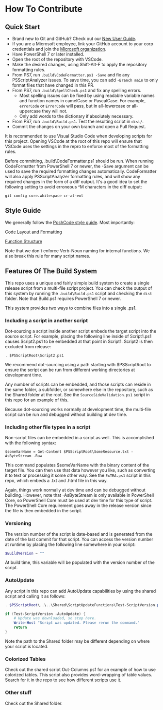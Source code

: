 # How To Contribute

## Quick Start

* Brand new to Git and GitHub? Check out our [New User Guide](https://microsoft.github.io/CSS-Exchange/NewUserGuide/).
* If you are a Microsoft employee, link your GitHub account to your corp credentials and join the [Microsoft organization](https://github.com/microsoft).
* Have PowerShell 7 or later installed.
* Open the root of the repository with VSCode.
* Make the desired changes, using Shift-Alt-F to apply the repository formatting rules.
* From PS7, run `.build\CodeFormatter.ps1 -Save` and fix any PSScriptAnalyzer issues. To save time, you can add `-Branch main` to only format files that have changed in this PR.
* From PS7, run `.build\SpellCheck.ps1` and fix any spelling errors.
  * Most spelling issues can be fixed by using readable variable names and function names in camelCase or PascalCase. For example, `errorCode` or `ErrorCode` will pass, but in all-lowercase or all-uppercase they will not.
  * Only add words to the dictionary if absolutely necessary.
* From PS7, run `.build\Build.ps1`. Test the resulting script in `dist/`.
* Commit the changes on your own branch and open a Pull Request.

It is recommended to use Visual Studio Code when developing scripts for this project. Opening VSCode at
the root of this repo will ensure that VSCode uses the settings in the repro to enforce most of the
formatting rules.

Before committing, .build\CodeFormatter.ps1 should be run. When running CodeFormatter from PowerShell 7
or newer, the -Save argument can be used to save the required formatting changes automatically. CodeFormatter
will also apply PSScriptAnalyzer formatting rules, and will show any required changes in the form of a diff
output. It's a good idea to set the following setting to avoid erroneous ^M characters in the diff output:

`git config core.whitespace cr-at-eol`

## Style Guide

We generally follow the [PoshCode style guide](https://github.com/PoshCode/PowerShellPracticeAndStyle/blob/master/Style-Guide/Introduction.md). Most importantly:

[Code Layout and Formatting](https://github.com/PoshCode/PowerShellPracticeAndStyle/blob/master/Style-Guide/Code-Layout-and-Formatting.md)

[Function Structure](https://github.com/PoshCode/PowerShellPracticeAndStyle/blob/master/Style-Guide/Function-Structure.md)

Note that we don't enforce Verb-Noun naming for internal functions. We also break this rule for many script names.

## Features Of The Build System

This repo uses a unique and fairly simple build system to create a single release script from a multi-file
script project. You can check the output of this system by running the `.build\Build.ps1` script and
checking the `dist` folder. Note that Build.ps1 requires PowerShell 7 or newer.

This system provides two ways to combine files into a single .ps1.

### Including a script in another script

Dot-sourcing a script inside another script embeds the target script into the source script. For example,
placing the following line inside of Script1.ps1 causes Script2.ps1 to be embedded at that point in Script1.
Script2 is then excluded from release:

`. $PSScriptRoot\Script2.ps1`

We recommend dot-sourcing using a path starting with $PSScriptRoot to ensure the script can be run
from different working directories at development time.

Any number of scripts can be embedded, and those scripts can reside in the same folder, a subfolder, or
somewhere else in the repository, such as the Shared folder at the root. See the
`SourceSideValidation.ps1` script in this repo for an example of this.

Because dot-sourcing works normally at development time, the multi-file script can be run and debugged
without building at dev time.

### Including other file types in a script

Non-script files can be embedded in a script as well. This is accomplished with the following syntax:

`$someVarName = Get-Content $PSScriptRoot\SomeResource.txt -AsByteStream -Raw`

This command populates $someVarName with the binary content of the target file. You can then use that
data however you like, such as converting it to text or processing it some other way. See the `ExTRA.ps1`
script in this repo, which embeds a .txt and .html file in this way.

Again, things work normally at dev time and can be debugged without building. However, note that
-AsByteStream is only available in PowerShell Core, so PowerShell Core must be used at dev time for
this type of script. The PowerShell Core requirement goes away in the release version since the file
is then embedded in the script.

### Versioning

The version number of the script is date-based and is generated from the date of the last commit for
that script. You can access the version number at runtime by placing the following line somewhere in your script:

```powershell
$BuildVersion = ""
```

At build time, this variable will be populated with the version number of the script.

### AutoUpdate

Any script in this repo can add AutoUpdate capabilities by using the shared script and calling it as follows:

```powershell
. $PSScriptRoot\..\..\Shared\ScriptUpdateFunctions\Test-ScriptVersion.ps1

if (Test-ScriptVersion -AutoUpdate) {
    # Update was downloaded, so stop here.
    Write-Host "Script was updated. Please rerun the command."
    return
}
```

Note the path to the Shared folder may be different depending on where your script is located.

### Colorized Tables

Check out the shared script Out-Columns.ps1 for an example of how to use colorized tables. This script also
provides word-wrapping of table values. Search for it in the repo to see how different scripts use it.

### Other stuff

Check out the Shared folder.
